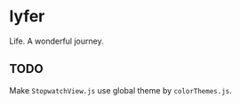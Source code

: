 # lyfer
Life. A wonderful journey.

## TODO
Make `StopwatchView.js` use global theme by `colorThemes.js`.
